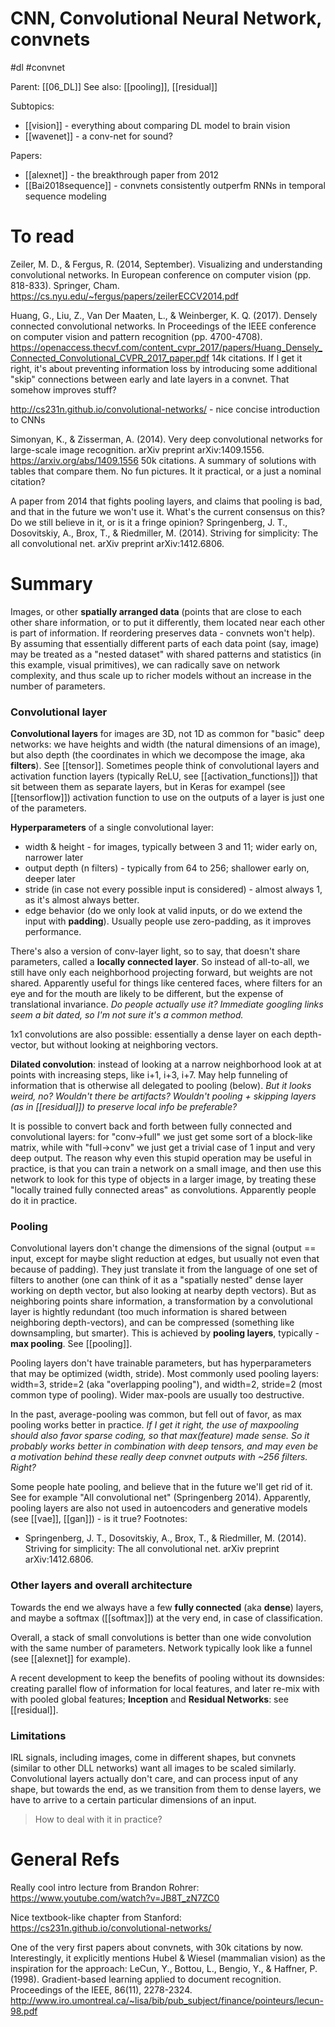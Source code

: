# CNN, Convolutional Neural Network, convnets

#dl #convnet

Parent: [[06_DL]]
See also: [[pooling]], [[residual]]

Subtopics:
* [[vision]] - everything about comparing DL model to brain vision
* [[wavenet]] - a conv-net for sound?

Papers:
* [[alexnet]] - the breakthrough paper from 2012
* [[Bai2018sequence]] - convnets consistently outperfm RNNs in temporal sequence modeling

# To read

Zeiler, M. D., & Fergus, R. (2014, September). Visualizing and understanding convolutional networks. In European conference on computer vision (pp. 818-833). Springer, Cham.
https://cs.nyu.edu/~fergus/papers/zeilerECCV2014.pdf

Huang, G., Liu, Z., Van Der Maaten, L., & Weinberger, K. Q. (2017). Densely connected convolutional networks. In Proceedings of the IEEE conference on computer vision and pattern recognition (pp. 4700-4708).
https://openaccess.thecvf.com/content_cvpr_2017/papers/Huang_Densely_Connected_Convolutional_CVPR_2017_paper.pdf
14k citations. If I get it right, it's about preventing information loss by introducing some additional "skip" connections between early and late layers in a convnet. That somehow improves stuff?

http://cs231n.github.io/convolutional-networks/ - nice concise introduction to CNNs

Simonyan, K., & Zisserman, A. (2014). Very deep convolutional networks for large-scale image recognition. arXiv preprint arXiv:1409.1556. https://arxiv.org/abs/1409.1556
50k citations. A summary of solutions with tables that compare them. No fun pictures. It it practical, or a just a nominal citation?

A paper from 2014 that fights pooling layers, and claims that pooling is bad, and that in the future we won't use it. What's the current consensus on this? Do we still believe in it, or is it a fringe opinion?
Springenberg, J. T., Dosovitskiy, A., Brox, T., & Riedmiller, M. (2014). Striving for simplicity: The all convolutional net. arXiv preprint arXiv:1412.6806.

# Summary

Images, or other **spatially arranged data** (points that are close to each other share information, or to put it differently, them located near each other is part of information. If reordering preserves data - convnets won't help). By assuming that essentially different parts of each data point (say, image) may be treated as a "nested dataset" with shared patterns and statistics (in this example, visual primitives), we can radically save on network complexity, and thus scale up to richer models without an increase in the number of parameters.

### Convolutional layer

**Convolutional layers** for images are 3D, not 1D as common for "basic" deep networks: we have heights and width (the natural dimensions of an image), but also depth (the coordinates in which we decompose the image, aka **filters**). See [[tensor]]. Sometimes people think of convolutional layers and activation function layers (typically ReLU, see [[activation_functions]]) that sit between them as separate layers, but in Keras for exampel (see [[tensorflow]]) activation function to use on the outputs of a layer is just one of the parameters.

**Hyperparameters** of a single convolutional layer: 
* width & height - for images, typically between 3 and 11; wider early on, narrower later
* output depth (n filters) - typically from 64 to 256; shallower early on, deeper later
* stride (in case not every possible input is considered) - almost always 1, as it's almost always better.
* edge behavior (do we only look at valid inputs, or do we extend the input with **padding**). Usually people use zero-padding, as it improves performance.

There's also a version of conv-layer light, so to say, that doesn't share parameters, called a **locally connected layer**. So instead of all-to-all, we still have only each neighborhood projecting forward, but weights are not shared. Apparently useful for things like centered faces, where filters for an eye and for the mouth are likely to be different, but the expense of translational invariance. _Do people actually use it? Immediate googling links seem a bit dated, so I'm not sure it's a common method._

1x1 convolutions are also possible: essentially a dense layer on each depth-vector, but without looking at neighboring vectors.

**Dilated convolution**: instead of looking at a narrow neighborhood look at at points with increasing steps, like i+1, i+3, i+7. May help funneling of information that is otherwise all delegated to pooling (below). _But it looks weird, no? Wouldn't there be artifacts? Wouldn't pooling + skipping layers (as in [[residual]]) to preserve local info be preferable?_

It is possible to convert back and forth between fully connected and convolutional layers: for "conv→full" we just get some sort of a block-like matrix, while with "full→conv" we just get a trivial case of 1 input and very deep output. The reason why even this stupid operation may be useful in practice, is that you can train a network on a small image, and then use this network to look for this type of objects in a larger image, by treating these "locally trained fully connected areas" as convolutions. Apparently people do it in practice.

### Pooling

Convolutional layers don't change the dimensions of the signal (output == input, except for maybe slight reduction at edges, but usually not even that because of padding). They just translate it from the language of one set of filters to another (one can think of it as a "spatially nested" dense layer working on depth vector, but also looking at nearby depth vectors). But as neighboring points  share information, a transformation by a convolutional layer is hightly redundant (too much information is shared between neighboring depth-vectors), and can be compressed (something like downsampling, but smarter). This is achieved by **pooling layers**, typically - **max pooling**. See [[pooling]]. 

Pooling layers don't have trainable parameters, but has hyperparameters that may be optimized (width, stride). Most commonly used pooling layers: width=3, stride=2 (aka "overlapping pooling"), and width=2, stride=2 (most common type of pooling). Wider max-pools are usually too destructive.

In the past, average-pooling was common, but fell out of favor, as max pooling works better in practice. _If I get it right, the use of maxpooling should also favor sparse coding, so that max(feature) made sense. So it probably works better in combination with deep tensors, and may even be a motivation behind these really deep convnet outputs with ~256 filters. Right?_

Some people hate pooling, and believe that in the future we'll get rid of it. See for example "All convolutional net" (Springenberg 2014). Apparently, pooling layers are also not used in autoencoders and generative models (see [[vae]], [[gan]]) - is it true?
Footnotes:
* Springenberg, J. T., Dosovitskiy, A., Brox, T., & Riedmiller, M. (2014). Striving for simplicity: The all convolutional net. arXiv preprint arXiv:1412.6806.

### Other layers and overall architecture

Towards the end we always have a few **fully connected** (aka **dense**) layers, and maybe a softmax ([[softmax]])  at the very end, in case of classification.

Overall, a stack of small convolutions is better than one wide convolution with the same number of parameters. Network typically look like a funnel (see [[alexnet]] for example).

A recent development to keep the benefits of pooling without its downsides: creating parallel flow of information for local features, and later re-mix with with pooled global features; **Inception** and **Residual Networks**: see [[residual]].

### Limitations

IRL signals, including images, come in different shapes, but convnets (similar to other DLL networks) want all images to be scaled similarly. Convolutional layers actually don't care, and can process input of any shape, but towards the end, as we transition from them to dense layers, we have to arrive to a certain particular dimensions of an input.

> How to deal with it in practice?

# General Refs

Really cool intro lecture from Brandon Rohrer: https://www.youtube.com/watch?v=JB8T_zN7ZC0

Nice textbook-like chapter from Stanford: https://cs231n.github.io/convolutional-networks/

One of the very first papers about convnets, with 30k citations by now. Interestingly, it explicitly mentions Hubel & Wiesel (mammalian vision) as the inspiration for the approach:
LeCun, Y., Bottou, L., Bengio, Y., & Haffner, P. (1998). Gradient-based learning applied to document recognition. Proceedings of the IEEE, 86(11), 2278-2324. http://www.iro.umontreal.ca/~lisa/bib/pub_subject/finance/pointeurs/lecun-98.pdf